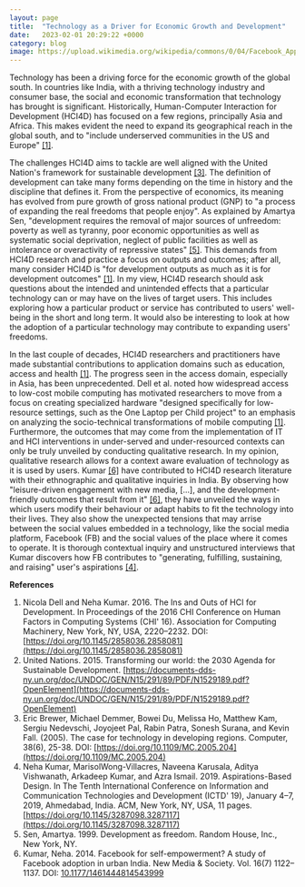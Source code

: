 ```yaml
---
layout: page
title:  "Technology as a Driver for Economic Growth and Development"
date:   2023-02-01 20:29:22 +0000
category: blog
image: https://upload.wikimedia.org/wikipedia/commons/0/04/Facebook_App_on_Mobile_Phone_%2846848249812%29.jpg
---
```


Technology has been a driving force for the economic growth of the global south. In countries like India, with a thriving technology industry and consumer base, the social and economic transformation that technology has brought is significant. Historically, Human-Computer Interaction for Development (HCI4D) has focused on a few regions, principally Asia and Africa. This makes evident the need to expand its geographical reach in the global south, and to "include underserved communities in the US and Europe" [[1]](#1-reference).

The challenges HCI4D aims to tackle are well aligned with the United Nation's framework for sustainable development [[3]](#3-reference). The definition of development can take many forms depending on the time in history and the discipline that defines it. From the perspective of economics, its meaning has evolved from pure growth of gross national product (GNP) to "a process of expanding the real freedoms that people enjoy". As explained by Amartya Sen, "development requires the removal of major sources of unfreedom: poverty as well as tyranny, poor economic opportunities as well as systematic social deprivation, neglect of public facilities as well as intolerance or overactivity of repressive states" [[5]](#5-reference). This demands from HCI4D research and practice a focus on outputs and outcomes; after all, many consider HCI4D is "for development outputs as much as it is for development outcomes" [[1]](#1-reference). In my view, HCI4D research should ask questions about the intended and unintended effects that a particular technology can or may have on the lives of target users. This includes exploring how a particular product or service has contributed to users' well-being in the short and long term. It would also be interesting to look at how the adoption of a particular technology may contribute to expanding users' freedoms.

In the last couple of decades, HCI4D researchers and practitioners have made substantial contributions to application domains such as education, access and health [[1]](#1-reference). The progress seen in the access domain, especially in Asia, has been unprecedented. Dell et al. noted how widespread access to low-cost mobile computing has motivated researchers to move from a focus on creating specialized hardware "designed specifically for low-resource settings, such as the One Laptop per Child project" to an emphasis on analyzing the socio-technical transformations of mobile computing [[1]](#1-reference). Furthermore, the outcomes that may come from the implementation of IT and HCI interventions in under-served and under-resourced contexts can only be truly unveiled by conducting qualitative research. In my opinion, qualitative research allows for a context aware evaluation of technology as it is used by users. Kumar [[6]](#6-reference) have contributed to HCI4D research literature with their ethnographic and qualitative inquiries in India. By observing how "leisure-driven engagement with new media, [...], and the development-friendly outcomes that result from it" [[6]](#6-reference), they have unveiled the ways in which users modify their behaviour or adapt habits to fit the technology into their lives. They also show the unexpected tensions that may arrise between the social values embedded in a technology, like the social media platform, Facebook (FB) and the social values of the place where it comes to operate. It is thorough contextual inquiry and unstructured interviews that Kumar discovers how FB contributes to "generating, fulfilling, sustaining, and raising" user's aspirations [[4]](#4-reference).

**References**

1. <a id='1-reference'></a>Nicola Dell and Neha Kumar. 2016. The Ins and Outs of HCI for Development. In Proceedings of the 2016 CHI Conference on Human Factors in Computing Systems (CHI' 16). Association for Computing Machinery, New York, NY, USA, 2220–2232. DOI: [https://doi.org/10.1145/2858036.2858081](https://doi.org/10.1145/2858036.2858081)
2. <a id='2-reference'></a>United Nations. 2015. Transforming our world: the 2030 Agenda for Sustainable Development. [https://documents-dds-ny.un.org/doc/UNDOC/GEN/N15/291/89/PDF/N1529189.pdf?OpenElement](https://documents-dds-ny.un.org/doc/UNDOC/GEN/N15/291/89/PDF/N1529189.pdf?OpenElement)
3. <a id='3-reference'></a>Eric Brewer, Michael Demmer, Bowei Du, Melissa Ho, Matthew Kam, Sergiu Nedevschi, Joyojeet Pal, Rabin Patra, Sonesh Surana, and Kevin Fall. (2005). The case for technology in developing regions. Computer, 38(6), 25-38. DOI: [https://doi.org/10.1109/MC.2005.204](https://doi.org/10.1109/MC.2005.204)
4. <a id='4-reference'></a>Neha Kumar, MarisolWong-Villacres, Naveena Karusala, Aditya Vishwanath, Arkadeep Kumar, and Azra Ismail. 2019. Aspirations-Based Design. In The Tenth International Conference on Information and Communication Technologies and Development (ICTD' 19), January 4–7, 2019, Ahmedabad, India. ACM, New York, NY, USA, 11 pages. [https://doi.org/10.1145/3287098.3287117](https://doi.org/10.1145/3287098.3287117)
5. <a id='5-reference'></a>Sen, Amartya. 1999. Development as freedom. Random House, Inc., New York, NY.
6. <a id='6-reference'></a>Kumar, Neha. 2014. Facebook for self-empowerment? A study of Facebook adoption in urban India. New Media & Society. Vol. 16(7) 1122–1137. DOI: [10.1177/1461444814543999](10.1177/1461444814543999)